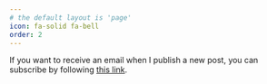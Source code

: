 ```yaml
---
# the default layout is 'page'
icon: fa-solid fa-bell
order: 2
---
```


If you want to receive an email when I publish a new post, you can subscribe by following [this link](https://forms.gle/XKtwTucaufbozwq29).
